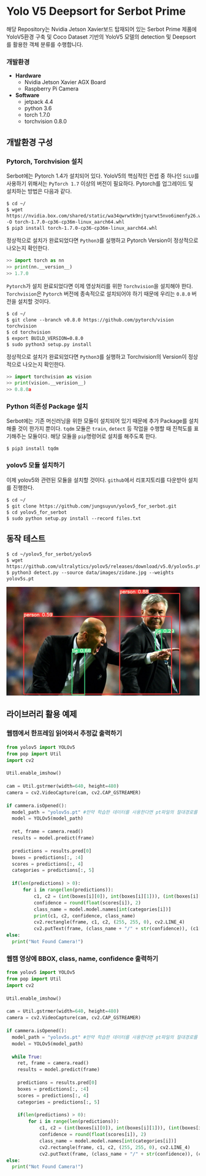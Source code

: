 # __Yolo V5 Deepsort for Serbot Prime__
해당 Repository는 Nvidia Jetson Xavier보드 탑재되어 있는 Serbot Prime 제품에 YoloV5환경 구축 및 Coco Dataset 기반의 YoloV5 모델의 detection 및 Deepsort를 활용한 객체 분류를 수행합니다.
### 개발환경
- __Hardware__
  - Nvidia Jetson Xavier AGX Board
  - Raspberry Pi Camera
- __Software__
  - jetpack 4.4
  - python 3.6
  - torch 1.7.0
  - torchvision 0.8.0

## __개발환경 구성__
### Pytorch, Torchvision 설치
Serbot에는 Pytorch 1.4가 설치되어 있다. YoloV5의 핵심적인 컨셉 중 하나인 `SiLU`를 사용하기 위해서는 `PyTorch 1.7` 이상의 버전이 필요하다. Pytorch를 업그레이드 및 설치하는 방법은 다음과 같다.
```shell
$ cd ~/
$ wget https://nvidia.box.com/shared/static/wa34qwrwtk9njtyarwt5nvo6imenfy26.whl -O torch-1.7.0-cp36-cp36m-linux_aarch64.whl
$ pip3 install torch-1.7.0-cp36-cp36m-linux_aarch64.whl
```
정상적으로 설치가 완료되었다면 `Python3`를 실행하고 Pytorch Version이 정상적으로 나오는지 확인한다.

```python
>> import torch as nn
>> print(nn.__version__)
>> 1.7.0
```
`Pytorch`가 설치 완료되었다면 이제 영상처리를 위한 `Torchvision`을 설치해야 한다. `Torchvision`은 `Pytorch` 버전에 종속적으로 설치되어야 하기 때문에 우리는 `0.8.0` 버전을 설치할 것이다.

```shell
$ cd ~/
$ git clone --branch v0.8.0 https://github.com/pytorch/vision torchvision
$ cd torchvision
$ export BUILD_VERSION=0.8.0
$ sudo python3 setup.py install
```

정상적으로 설치가 완료되었다면 `Python3`를 실행하고 Torchvision의 Version이 정상적으로 나오는지 확인한다.
```python
>> import torchvision as vision
>> print(vision.__verision__)
>> 0.8.0a
```

### Python 의존성 Package 설치
Serbot에는 기존 머신러닝을 위한 모듈이 설치되어 있기 때문에 추가 Package를 설치해줄 것이 한가지 뿐이다. `tqdm` 모듈은 `train`, `detect` 등 작업을 수행할 때 진척도를 표기해주는 모듈이다. 해당 모듈을 `pip`명령어로 설치를 해주도록 한다.

```shell
$ pip3 install tqdm
```
### yolov5 모듈 설치하기
이제 yolov5와 관련된 모듈을 설치할 것이다. `github`에서 리포지토리를 다운받아 설치를 진행한다.

```shell
$ cd ~/
$ git clone https://github.com/jungsuyun/yolov5_for_serbot.git
$ cd yolov5_for_serbot
$ sudo python setup.py install --record files.txt
```

## __동작 테스트__
```shell
$ cd ~/yolov5_for_serbot/yolov5
$ wget https://github.com/ultralytics/yolov5/releases/download/v5.0/yolov5s.pt
$ python3 detect.py --source data/images/zidane.jpg --weights yolov5s.pt
```
![테스트 결과](yolov5/runs/detect/exp3/zidane.jpg)

## __라이브러리 활용 예제__
### 웹캠에서 한프레임 읽어와서 추정값 출력하기
```python
from yolov5 import YOLOv5
from pop import Util
import cv2

Util.enable_imshow()

cam = Util.gstrmer(width=640, height=480)
camera = cv2.VideoCapture(cam, cv2.CAP_GSTREAMER)

if cammera.isOpened():
  model_path = "yolov5s.pt" #만약 학습한 데이터를 사용한다면 pt파일의 절대경로를 입력할 것!
  model = YOLOv5(model_path)

  ret, frame = camera.read()
  results = model.predict(frame)

  predictions = results.pred[0]
  boxes = predictions[:, :4]
  scores = predictions[:, 4]
  categories = predictions[:, 5]

  if(len(predictions) > 0):
      for i in range(len(predictions)):
          c1, c2 = (int(boxes[i][0]), int(boxes[i][1])), (int(boxes[i][2]), int(boxes[i][3]))
          confidence = round(float(scores[i]), 2)
          class_name = model.model.names[int(categories[i])]
          print(c1, c2, confidence, class_name)
          cv2.rectangle(frame, c1, c2, (255, 255, 0), cv2.LINE_4)
          cv2.putText(frame, (class_name + "/" + str(confidence)), (c1[0], c1[1] - 2), cv2.FONT_HERSHEY_PLAIN, 1, (255, 255, 255), cv2.LINE_4)
else:
  print("Not Found Camera!")
```

### 웹캠 영상에 BBOX, class, name, confidence 출력하기
```python
from yolov5 import YOLOv5
from pop import Util
import cv2

Util.enable_imshow()

cam = Util.gstrmer(width=640, height=480)
camera = cv2.VideoCapture(cam, cv2.CAP_GSTREAMER)

if cammera.isOpened():
  model_path = "yolov5s.pt" #만약 학습한 데이터를 사용한다면 pt파일의 절대경로를 입력할 것!
  model = YOLOv5(model_path)

  while True:
    ret, frame = camera.read()
    results = model.predict(frame)

    predictions = results.pred[0]
    boxes = predictions[:, :4]
    scores = predictions[:, 4]
    categories = predictions[:, 5]

    if(len(predictions) > 0):
        for i in range(len(predictions)):
            c1, c2 = (int(boxes[i][0]), int(boxes[i][1])), (int(boxes[i][2]), int(boxes[i][3]))
            confidence = round(float(scores[i]), 2)
            class_name = model.model.names[int(categories[i])]
            cv2.rectangle(frame, c1, c2, (255, 255, 0), cv2.LINE_4)
            cv2.putText(frame, (class_name + "/" + str(confidence)), (c1[0], c1[1] - 2), cv2.FONT_HERSHEY_PLAIN, 1, (255, 255, 255), cv2.LINE_4)
else:
  print("Not Found Camera!")
```